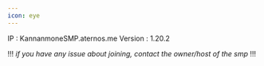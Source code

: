 ```yaml
---
icon: eye
---
```


IP : KannanmoneSMP.aternos.me
Version : 1.20.2

!!!
*if you have any issue about joining, contact the owner/host of the smp*
!!!